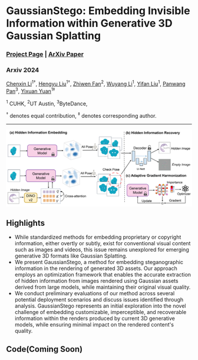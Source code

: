 # GaussianStego: Embedding Invisible Information within Generative 3D Gaussian Splatting

<!-- <i>The avatar is generated by stable diffusion.</i> -->


### [Project Page](https://gaussian-stego.github.io/) | [ArXiv Paper](https://gaussian-stego.github.io/)
### Arxiv 2024

[Chenxin Li](https://xggnet.github.io/)<sup>1†</sup>, 
[Hengyu Liu](https://github.com/LiuHengyu321)<sup>1†</sup>, 
[Zhiwen Fan](https://zhiwenfan.github.io/)<sup>2</sup>,
[Wuyang Li](https://wymancv.github.io/wuyang.github.io/)<sup>1</sup>,
[Yifan Liu](https://yifliu3.github.io/)<sup>1</sup>,
[Panwang Pan](https://paulpanwang.github.io/)<sup>3</sup>,
[Yixuan Yuan](https://www.ee.cuhk.edu.hk/en-gb/people/academic-staff/professors/prof-yixuan-yuan)<sup>1‡</sup>

<sup>1</sup> CUHK, <sup>2</sup>UT Austin, <sup>3</sup>ByteDance, 

<sup>†</sup> denotes equal contribution, <sup>‡</sup> denotes corresponding author. 

-------------------------------------------
![introduction](./assets/method.jpg)

## Highlights 
- While standardized methods for embedding proprietary or copyright information, either overtly or subtly, exist for conventional visual content such as images and videos, this issue remains unexplored for emerging generative 3D formats like Gaussian Splatting.
- We present GaussianStego, a method for embedding steganographic information in the rendering of generated 3D assets. Our approach employs an optimization framework that enables the accurate extraction of hidden information from images rendered using Gaussian assets derived from large models, while maintaining their original visual quality.
- We conduct preliminary evaluations of our method across several potential deployment scenarios and discuss issues identified through analysis. GaussianStego represents an initial exploration into the novel challenge of embedding customizable, imperceptible, and recoverable information within the renders produced by current 3D generative models, while ensuring minimal impact on the rendered content's quality.

## Code(Coming Soon)
